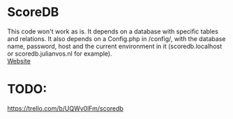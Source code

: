# ScoreDB
This code won't work as is. It depends on a database with specific tables and relations. It also depends on a Config.php in /config/, with the database name, password, host and the current environment in it (scoredb.localhost or scoredb.julianvos.nl for example).
<br>
<a href='https://scoredb.julianvos.nl'>Website</a>
<br>

# TODO:
https://trello.com/b/UQWy0lFm/scoredb
